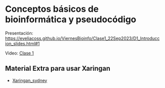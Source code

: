 # Conceptos básicos de bioinformática y pseudocódigo

Presentación: https://eveliacoss.github.io/ViernesBioinfo/Clase1_22Sep2023/D1_Introduccion_slides.html#1

Video: [Clase 1](https://drive.google.com/file/d/1SO6EJuKUXQzeIgL95unQ4d_TMo1gP1Jf/view?usp=sharing)

## Material Extra para usar Xaringan

- [Xaringan_sydney](https://garthtarr.github.io/sydney_xaringan/#1)
